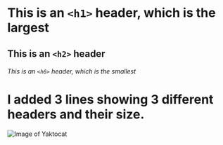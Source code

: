 # This is an `<h1>` header, which is the largest

## This is an `<h2>` header

###### This is an `<h6>` header, which is the smallest



# I added 3 lines showing 3 different headers and their size. 

![Image of Yaktocat](https://octodex.github.com/images/yaktocat.png)
